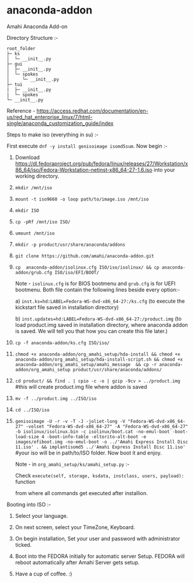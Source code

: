 # anaconda-addon
Amahi Anaconda Add-on

Directory Structure :-

```
root_folder
├─ ks
│  └─ __init__.py
├─ gui
│  ├─ __init__.py
│  └─ spokes
│     └─ __init__.py
├─ tui
|  ├─ __init__.py
|  └─ spokes
└─ __init__.py
```

Reference - https://access.redhat.com/documentation/en-us/red_hat_enterprise_linux/7/html-single/anaconda_customization_guide/index


Steps to make iso (everything in su) :-

First execute ```dnf -y install genisoimage isomd5sum```. Now begin :-


1. Download https://dl.fedoraproject.org/pub/fedora/linux/releases/27/Workstation/x86_64/iso/Fedora-Workstation-netinst-x86_64-27-1.6.iso into your working directory.

2. ```mkdir /mnt/iso```

3. ```mount -t iso9660 -o loop path/to/image.iso /mnt/iso```

4. ```mkdir ISO``` 

5. ```cp -pRf /mnt/iso ISO/```

6. ```umount /mnt/iso```

7. ```mkdir -p product/usr/share/anaconda/addons```

8. ```git clone https://github.com/amahi/anaconda-addon.git```

9. ```cp  anaconda-addon/isolinux.cfg ISO/iso/isolinux/ && cp anaconda-addon/grub.cfg ISO/iso/EFI/BOOT/```
   
   Note  - ```isolinux.cfg``` is for BIOS bootmenu and ```grub.cfg``` is for UEFI bootmenu. Both file contain the following lines beside every option:-
   
   a) ```inst.ks=hd:LABEL=Fedora-WS-dvd-x86_64-27:/ks.cfg``` (to execute the kickstart file saved in installation directory)
   
   b) ```inst.updates=hd:LABEL=Fedora-WS-dvd-x86_64-27:/product.img``` (to load product.img saved in installation directory, where anaconda addon is saved. We will tell you that how you can create this file later.)

10. ```cp -f anaconda-addon/ks.cfg ISO/iso/```

11. ```chmod +x anaconda-addon/org_amahi_setup/hda-install && chmod +x anaconda-addon/org_amahi_setup/hda-install-script.sh && chmod +x anaconda-addon/org_amahi_setup/amahi_message  && cp -r anaconda-addon/org_amahi_setup product/usr/share/anaconda/addons/```

12. ```cd product/ && find . | cpio -c -o | gzip -9cv > ../product.img``` #this will create product.img file where addon is saved

13. ```mv -f ../product.img ../ISO/iso```

14. ```cd ../ISO/iso```

15. ```genisoimage -U -r -v -T -J -joliet-long -V "Fedora-WS-dvd-x86_64-27" -volset "Fedora-WS-dvd-x86_64-27" -A "Fedora-WS-dvd-x86_64-27" -b isolinux/isolinux.bin -c isolinux/boot.cat -no-emul-boot -boot-load-size 4 -boot-info-table -eltorito-alt-boot -e images/efiboot.img -no-emul-boot -o ../'Amahi Express Install Disc 11.iso' . && implantisomd5 ../'Amahi Express Install Disc 11.iso'``` #your iso will be in path/to/ISO folder. Now boot it and enjoy.

    
    Note - in ```org_amahi_setup/ks/amahi_setup.py``` :-
    
    Check ```execute(self, storage, ksdata, instclass, users, payload):``` function 
    
    from where all commands get executed after installion.


Booting into ISO :-

1. Select your language.

2. On next screen, select your TimeZone, Keyboard.

3. On begin installation, Set your user and password with administrator ticked.

4. Boot into the FEDORA initially for automatic server Setup. FEDORA will reboot automatically after Amahi Server gets setup.

5. Have a cup of coffee. :)

